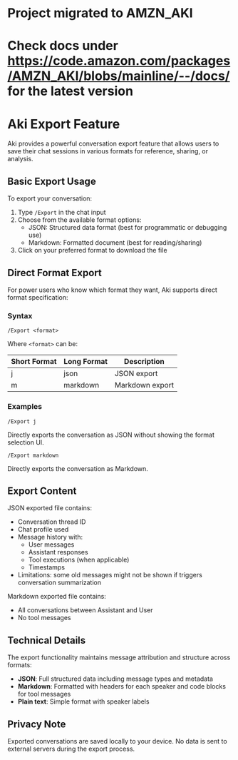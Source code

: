 # Project migrated to AMZN_AKI
# Check docs under https://code.amazon.com/packages/AMZN_AKI/blobs/mainline/--/docs/ for the latest version

# Aki Export Feature

Aki provides a powerful conversation export feature that allows users to save their chat sessions in various formats for reference, sharing, or analysis.

## Basic Export Usage

To export your conversation:

1. Type `/Export` in the chat input
2. Choose from the available format options:
   - JSON: Structured data format (best for programmatic or debugging use)
   - Markdown: Formatted document (best for reading/sharing)
3. Click on your preferred format to download the file

## Direct Format Export

For power users who know which format they want, Aki supports direct format specification:

### Syntax

```
/Export <format>
```

Where `<format>` can be:

| Short Format | Long Format | Description |
|--------------|-------------|-------------|
| j            | json        | JSON export |
| m            | markdown    | Markdown export |

### Examples

```
/Export j
```
Directly exports the conversation as JSON without showing the format selection UI.

```
/Export markdown
```
Directly exports the conversation as Markdown.

## Export Content

JSON exported file contains:

- Conversation thread ID
- Chat profile used
- Message history with:
  - User messages
  - Assistant responses
  - Tool executions (when applicable)
  - Timestamps
- Limitations: some old messages might not be shown if triggers conversation summarization

Markdown exported file contains:
- All conversations between Assistant and User
- No tool messages

## Technical Details

The export functionality maintains message attribution and structure across formats:

- **JSON**: Full structured data including message types and metadata
- **Markdown**: Formatted with headers for each speaker and code blocks for tool messages
- **Plain text**: Simple format with speaker labels

## Privacy Note

Exported conversations are saved locally to your device. No data is sent to external servers during the export process.